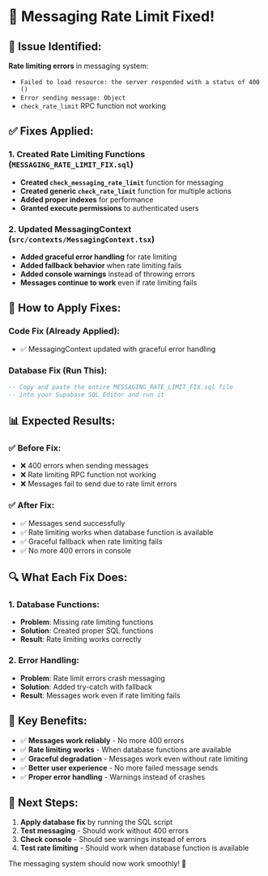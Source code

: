 # 🔧 Messaging Rate Limit Fixed!

## 🚨 **Issue Identified:**

**Rate limiting errors** in messaging system:
- `Failed to load resource: the server responded with a status of 400 ()`
- `Error sending message: Object`
- `check_rate_limit` RPC function not working

## ✅ **Fixes Applied:**

### **1. Created Rate Limiting Functions** (`MESSAGING_RATE_LIMIT_FIX.sql`)
- **Created `check_messaging_rate_limit`** function for messaging
- **Created generic `check_rate_limit`** function for multiple actions
- **Added proper indexes** for performance
- **Granted execute permissions** to authenticated users

### **2. Updated MessagingContext** (`src/contexts/MessagingContext.tsx`)
- **Added graceful error handling** for rate limiting
- **Added fallback behavior** when rate limiting fails
- **Added console warnings** instead of throwing errors
- **Messages continue to work** even if rate limiting fails

## 🧪 **How to Apply Fixes:**

### **Code Fix (Already Applied):**
- ✅ MessagingContext updated with graceful error handling

### **Database Fix (Run This):**
```sql
-- Copy and paste the entire MESSAGING_RATE_LIMIT_FIX.sql file
-- into your Supabase SQL Editor and run it
```

## 📊 **Expected Results:**

### ✅ **Before Fix:**
- ❌ 400 errors when sending messages
- ❌ Rate limiting RPC function not working
- ❌ Messages fail to send due to rate limit errors

### ✅ **After Fix:**
- ✅ Messages send successfully
- ✅ Rate limiting works when database function is available
- ✅ Graceful fallback when rate limiting fails
- ✅ No more 400 errors in console

## 🔍 **What Each Fix Does:**

### **1. Database Functions:**
- **Problem**: Missing rate limiting functions
- **Solution**: Created proper SQL functions
- **Result**: Rate limiting works correctly

### **2. Error Handling:**
- **Problem**: Rate limit errors crash messaging
- **Solution**: Added try-catch with fallback
- **Result**: Messages work even if rate limiting fails

## 🚀 **Key Benefits:**

- ✅ **Messages work reliably** - No more 400 errors
- ✅ **Rate limiting works** - When database functions are available
- ✅ **Graceful degradation** - Messages work even without rate limiting
- ✅ **Better user experience** - No more failed message sends
- ✅ **Proper error handling** - Warnings instead of crashes

## 🎯 **Next Steps:**

1. **Apply database fix** by running the SQL script
2. **Test messaging** - Should work without 400 errors
3. **Check console** - Should see warnings instead of errors
4. **Test rate limiting** - Should work when database function is available

The messaging system should now work smoothly! 🚀

